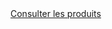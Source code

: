 <html>
<head>
  <script src="https://ajax.googleapis.com/ajax/libs/jquery/1.4.3/jquery.min.js" type="text/javascript"></script>
  <script src="https://ajax.googleapis.com/ajax/libs/jqueryui/1.8.5/jquery-ui.min.js" type="text/javascript"></script>

</head>
<body>
<a href="test.html">Consulter les produits</a>
</body>
</html>
